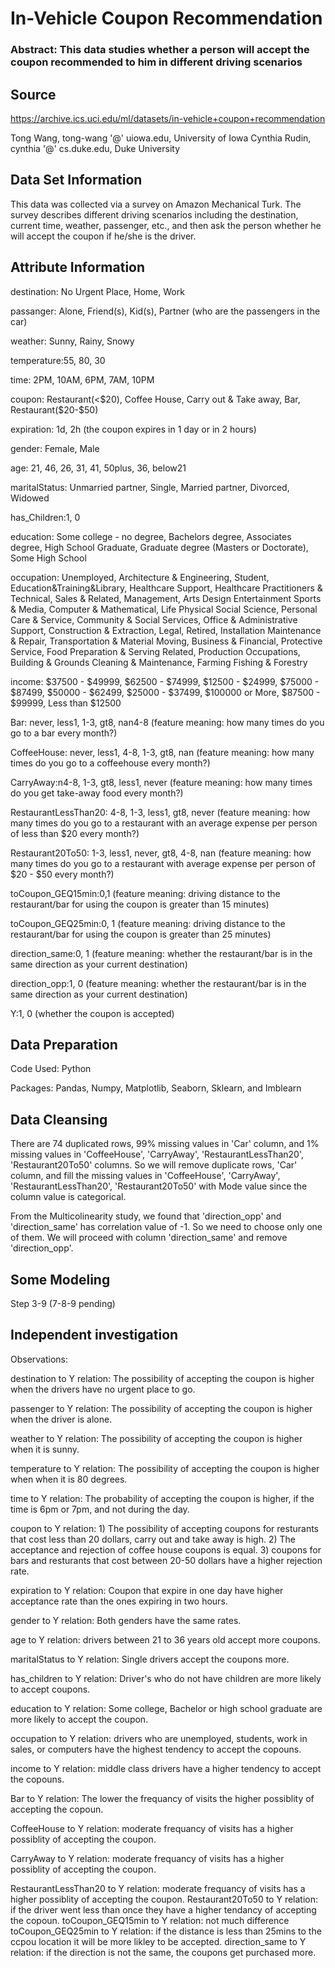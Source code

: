 # In-Vehicle Coupon Recommendation


### Abstract: This data studies whether a person will accept the coupon recommended to him in different driving scenarios


## Source

https://archive.ics.uci.edu/ml/datasets/in-vehicle+coupon+recommendation

Tong Wang, tong-wang '@' uiowa.edu, University of Iowa
Cynthia Rudin, cynthia '@' cs.duke.edu, Duke University


## Data Set Information

This data was collected via a survey on Amazon Mechanical Turk. The survey describes different driving scenarios including the destination, current time, weather, passenger, etc., and then ask the person whether he will accept the coupon if he/she is the driver.


## Attribute Information

destination: No Urgent Place, Home, Work

passanger: Alone, Friend(s), Kid(s), Partner (who are the passengers in the car)

weather: Sunny, Rainy, Snowy

temperature:55, 80, 30

time: 2PM, 10AM, 6PM, 7AM, 10PM

coupon: Restaurant(<$20), Coffee House, Carry out & Take away, Bar, Restaurant($20-$50)

expiration: 1d, 2h (the coupon expires in 1 day or in 2 hours)

gender: Female, Male

age: 21, 46, 26, 31, 41, 50plus, 36, below21

maritalStatus: Unmarried partner, Single, Married partner, Divorced, Widowed

has_Children:1, 0

education: Some college - no degree, Bachelors degree, Associates degree, High School Graduate, Graduate degree (Masters or Doctorate), Some High School

occupation: Unemployed, Architecture & Engineering, Student,
Education&Training&Library, Healthcare Support,
Healthcare Practitioners & Technical, Sales & Related, Management,
Arts Design Entertainment Sports & Media, Computer & Mathematical,
Life Physical Social Science, Personal Care & Service,
Community & Social Services, Office & Administrative Support,
Construction & Extraction, Legal, Retired,
Installation Maintenance & Repair, Transportation & Material Moving,
Business & Financial, Protective Service,
Food Preparation & Serving Related, Production Occupations,
Building & Grounds Cleaning & Maintenance, Farming Fishing & Forestry

income: $37500 - $49999, $62500 - $74999, $12500 - $24999, $75000 - $87499,
$50000 - $62499, $25000 - $37499, $100000 or More, $87500 - $99999, Less than $12500

Bar: never, less1, 1-3, gt8, nan4-8 (feature meaning: how many times do you go to a bar every month?)

CoffeeHouse: never, less1, 4-8, 1-3, gt8, nan (feature meaning: how many times do you go to a coffeehouse every month?)

CarryAway:n4-8, 1-3, gt8, less1, never (feature meaning: how many times do you get take-away food every month?)

RestaurantLessThan20: 4-8, 1-3, less1, gt8, never (feature meaning: how many times do you go to a restaurant with an average expense per person of less than $20 every month?)

Restaurant20To50: 1-3, less1, never, gt8, 4-8, nan (feature meaning: how many times do you go to a restaurant with average expense per person of $20 - $50 every month?)

toCoupon_GEQ15min:0,1 (feature meaning: driving distance to the restaurant/bar for using the coupon is greater than 15 minutes)

toCoupon_GEQ25min:0, 1 (feature meaning: driving distance to the restaurant/bar for using the coupon is greater than 25 minutes)

direction_same:0, 1 (feature meaning: whether the restaurant/bar is in the same direction as your current destination)

direction_opp:1, 0 (feature meaning: whether the restaurant/bar is in the same direction as your current destination)

Y:1, 0 (whether the coupon is accepted)


## Data Preparation

Code Used: Python

Packages: Pandas, Numpy, Matplotlib, Seaborn, Sklearn, and Imblearn


## Data Cleansing

There are 74 duplicated rows, 99% missing values in 'Car' column, and 1% missing values in 'CoffeeHouse', 'CarryAway', 'RestaurantLessThan20', 'Restaurant20To50' columns. So we will remove duplicate rows, 'Car' column, and fill the missing values in 'CoffeeHouse', 'CarryAway', 'RestaurantLessThan20', 'Restaurant20To50' with Mode value since the column value is categorical.

From the Multicolinearity study, we found that 'direction_opp' and 'direction_same' has correlation value of -1. So we need to choose only one of them. We will proceed with column 'direction_same' and remove 'direction_opp'.


## Some Modeling

Step 3-9 (7-8-9 pending)


## Independent investigation

Observations:

destination to Y relation: The possibility of accepting the coupon is higher when the drivers have no urgent place to go.

passenger to Y relation: The possibility of accepting the coupon is higher when the driver is alone.

weather to Y relation: The possibility of accepting the coupon is higher when it is sunny.

temperature to Y relation: The possibility of accepting the coupon is higher when when it is 80 degrees.

time to Y relation: The probability of accepting the coupon is higher, if the time is 6pm or 7pm, and not during the day.

coupon to Y relation: 1) The possibility of accepting coupons for resturants that cost less than 20 dollars, carry out and take away is high. 2) The acceptance and rejection of coffee house coupons is equal. 3) coupons for bars and resturants that cost between 20-50 dollars have a higher rejection rate.

expiration to Y relation: Coupon that expire in one day have higher acceptance rate than the ones expiring in two hours.

gender to Y relation: Both genders have the same rates.

age to Y relation: drivers between 21 to 36 years old accept more coupons.

maritalStatus to Y relation: Single drivers accept the coupons more.

has_children to Y relation: Driver's who do not have children are more likely to accept coupons.

education to Y relation: Some college, Bachelor or high school graduate are more likely to accept the coupon.

occupation to Y relation: drivers who are unemployed, students, work in sales, or computers have the highest tendency to accept the copouns.

income to Y relation: middle class drivers have a higher tendency to accept the copouns.

Bar to Y relation: The lower the frequancy of visits the higher possiblity of accepting the copoun.

CoffeeHouse to Y relation: moderate frequancy of visits has a higher possiblity of accepting the coupon.

CarryAway to Y relation: moderate frequancy of visits has a higher possiblity of accepting the coupon.

RestaurantLessThan20 to Y relation: moderate frequancy of visits has a higher possiblity of accepting the coupon. Restaurant20To50 to Y relation: if the driver went less than once they have a higher tendancy of accepting the copoun. toCoupon_GEQ15min to Y relation: not much difference toCoupon_GEQ25min to Y relation: if the distance is less than 25mins to the ccpou location it will be more likley to be accepted. direction_same to Y relation: if the direction is not the same, the coupons get purchased more.




